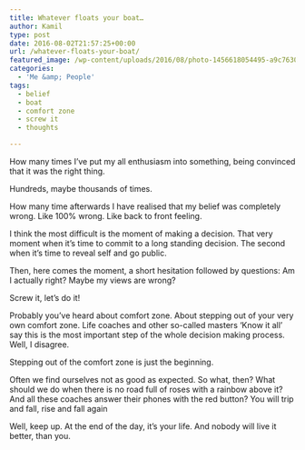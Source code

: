 ```yaml
---
title: Whatever floats your boat…
author: Kamil
type: post
date: 2016-08-02T21:57:25+00:00
url: /whatever-floats-your-boat/
featured_image: /wp-content/uploads/2016/08/photo-1456618054495-a9c763090b53.jpg
categories:
  - 'Me &amp; People'
tags:
  - belief
  - boat
  - comfort zone
  - screw it
  - thoughts

---
```

How many times I’ve put my all enthusiasm into something, being convinced that it was the right thing.

Hundreds, maybe thousands of times.

How many time afterwards I have realised that my belief was completely wrong. Like 100% wrong. Like back to front feeling.

I think the most difficult is the moment of making a decision. That very moment when it’s time to commit to a long standing decision. The second when it’s time to reveal self and go public.

Then, here comes the moment, a short hesitation followed by questions: Am I actually right? Maybe my views are wrong?

Screw it, let’s do it!

Probably you’ve heard about comfort zone. About stepping out of your very own comfort zone. Life coaches and other so-called masters ‘Know it all’ say this is the most important step of the whole decision making process. Well, I disagree.

Stepping out of the comfort zone is just the beginning.

Often we find ourselves not as good as expected. So what, then? What should we do when there is no road full of roses with a rainbow above it? And all these coaches answer their phones with the red button? You will trip and fall, rise and fall again

Well, keep up. At the end of the day, it’s your life. And nobody will live it better, than you.